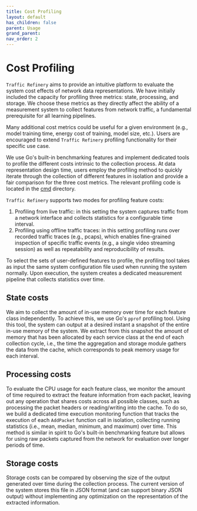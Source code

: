 ```yaml
---
title: Cost Profiling
layout: default
has_children: false
parent: Usage
grand_parent: 
nav_order: 2
---
```


# Cost Profiling
`Traffic Refinery` aims to provide an intuitive platform to evaluate the system
cost effects of network data representations. We have initially included the
capacity for profiling three metrics: state, processing, and storage. We choose
these metrics as they directly affect the ability of a measurement system to
collect features from network traffic, a fundamental prerequisite for all
learning pipelines. 

Many additional cost metrics could be useful for a given environment (e.g.,
model training time, energy cost of training, model size, etc.). Users are
encouraged to extend `Traffic Refinery` profiling functionality for their
specific use case.

We use Go's built-in benchmarking features and implement dedicated tools to
profile the different costs intrinsic to the collection process. At data
representation design time, users employ the profiling method to quickly iterate
through the collection of different features in isolation and provide a fair
comparison for the three cost metrics. The relevant profiling code is located in
the [cmd](https://pkg.go.dev/github.com/traffic-refinery/traffic-refinery/cmd)
directory.

`Traffic Refinery` supports two modes for profiling feature costs: 
1. Profiling from live traffic: in this setting the system captures traffic from
   a network interface and collects statistics for a configurable time interval.
2. Profiling using offline traffic traces: in this setting profiling runs over
   recorded traffic traces (e.g., pcaps), which enables fine-grained inspection
   of specific traffic events (e.g., a single video streaming session) as well
   as repeatability and reproducibility of results. 
   
To select the sets of user-defined features to profile, the profiling tool takes
as input the same system configuration file used when running the system
normally. Upon execution, the system creates a dedicated measurement pipeline
that collects statistics over time. 

## State costs
We aim to collect the amount of in-use memory over time for each feature class
independently. To achieve this, we use Go's `pprof` profiling tool. Using this
tool, the system can output at a desired instant a snapshot of the entire in-use
memory of the system. We extract from this snapshot the amount of memory that
has been allocated by each service class at the end of each collection cycle,
i.e., the time the aggregation and storage module gathers the data from the
cache, which corresponds to peak memory usage for each interval.

## Processing costs 
To evaluate the CPU usage for each feature class, we monitor the amount of time
required to extract the feature information from each packet, leaving out any
operation that shares costs across all possible classes, such as processing the
packet headers or reading/writing into the cache. To do so, we build a dedicated
time execution monitoring function that tracks the execution of each `AddPacket`
function call in isolation, collecting running statistics (i.e., mean, median,
minimum, and maximum) over time. This method is similar in spirit to Go's
built-in benchmarking feature but allows for using raw packets captured from the
network for evaluation over longer periods of time.

## Storage costs
Storage costs can be compared by observing the size of the output generated over
time during the collection process. The current version of the system stores
this file in JSON format (and can support binary JSON output) without
implementing any optimization on the representation of the extracted
information.  